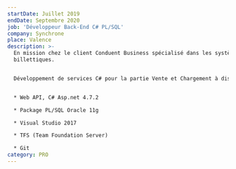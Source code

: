 ```yaml
---
startDate: Juillet 2019
endDate: Septembre 2020
job: 'Développeur Back-End C# PL/SQL'
company: Synchrone
place: Valence
description: >-
  En mission chez le client Conduent Business spécialisé dans les systèmes
  billettiques.


  Développement de services C# pour la partie Vente et Chargement à distance:


  * Web API, C# Asp.net 4.7.2

  * Package PL/SQL Oracle 11g

  * Visual Studio 2017

  * TFS (Team Foundation Server)

  * Git
category: PRO
---
```

